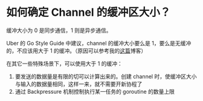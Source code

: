 # 如何确定 Channel 的缓冲区大小？

缓冲大小为 0 是同步通信，1 则是异步通信。

Uber 的 Go Style Guide 中建议，channel 的缓冲大小要么是 1，要么是无缓冲的，不应该用大于 1 的缓冲。（原因可以参考我的[这篇](https://kanlac.in/channel-buffer-size)博客）

在其它一些特殊场景下，可以使用大于 1 的缓冲：
1. 要发送的数据量是有限的切可以计算出来的。创建 channel 时，使缓冲区大小与输入的数据量相同，这样一来，就不需要开新协程了
2. 通过 Backpressure 机制控制执行某一任务的 goroutine 的数量上限